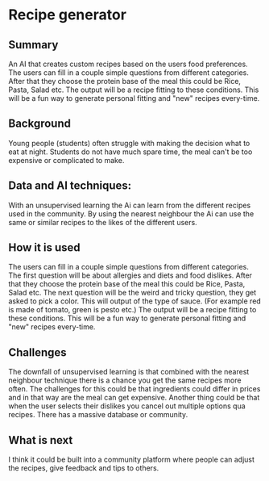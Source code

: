 # Recipe generator

## Summary 

An AI that creates custom recipes based on the users food preferences. The users can fill in a couple simple questions from different categories. After that they choose the protein base of the meal this could be Rice, Pasta, Salad etc. The output will be a recipe fitting to these conditions. This will be a fun way to generate personal fitting and "new" recipes every-time. 


## Background

Young people (students) often struggle with making the decision what to eat at night. Students do not have much spare time, the meal can't be too expensive or complicated to make.


## Data and AI techniques:

With an unsupervised learning the Ai can learn from the different recipes used in the community. By using the nearest neighbour the Ai can use the same or similar recipes to the likes of the different users.


## How it is used

The users can fill in a couple simple questions from different categories. The first question will be about allergies and diets and food dislikes. After that they choose the protein base of the meal this could be Rice, Pasta, Salad etc. The next question will be the weird and tricky question, they get asked to pick a color. This will output of the type of sauce. (For example red is made of tomato, green is pesto etc.) The output will be a recipe fitting to these conditions. This will be a fun way to generate personal fitting and "new" recipes every-time. 


## Challenges

The downfall of unsupervised learning is that combined with the nearest neighbour technique there is a chance you get the same recipes more often. The challenges for this could be that ingredients could differ in prices and in that way are the meal can get expensive. Another thing could be that when the user selects their dislikes you cancel out multiple options qua recipes. There has a massive database or community.


## What is next

I think it could be built into a community platform where people can adjust the recipes, give feedback and tips to others.
